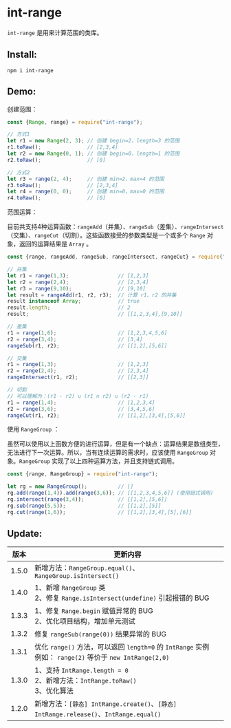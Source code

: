 # int-range

`int-range` 是用来计算范围的类库。



## Install:

```shell
npm i int-range
```



## Demo:

创建范围：

```javascript
const {Range, range} = require("int-range");

// 方式1
let r1 = new Range(2, 3); // 创建 begin=2，length=3 的范围
r1.toRaw();               // [2,3,4]
let r2 = new Range(0, 1); // 创建 begin=0，length=1 的范围
r2.toRaw();               // [0]

// 方式2
let r3 = range(2, 4);     // 创建 min=2，max=4 的范围
r3.toRaw();               // [2,3,4]
let r4 = range(0, 0);     // 创建 min=0，max=0 的范围
r4.toRaw();               // [0]
```



范围运算：

目前共支持4种运算函数：`rangeAdd`（并集）、`rangeSub`（差集）、`rangeIntersect`（交集）、`rangeCut`（切割）。这些函数接受的参数类型是一个或多个 `Range` 对象，返回的运算结果是 `Array` 。

```javascript
const {range, rangeAdd, rangeSub, rangeIntersect, rangeCut} = require("int-range");

// 并集
let r1 = range(1,3);                // [1,2,3]
let r2 = range(2,4);                // [2,3,4]
let r3 = range(9,10);               // [9,10]
let result = rangeAdd(r1, r2, r3);  // 计算 r1、r2 的并集
result instanceof Array;            // true
result.length;                      // 2
result;                             // [[1,2,3,4],[9,10]]

// 差集
r1 = range(1,6);                    // [1,2,3,4,5,6]
r2 = range(3,4);                    // [3,4]
rangeSub(r1, r2);                   // [[1,2],[5,6]]

// 交集
r1 = range(1,3);                    // [1,2,3]
r2 = range(2,4);                    // [2,3,4]
rangeIntersect(r1, r2);             // [[2,3]]

// 切割
// 可以理解为：(r1 - r2) ∪ (r1 ∩ r2) ∪ (r2 - r1)
r1 = range(1,4);                    // [1,2,3,4]
r2 = range(3,6);                    // [3,4,5,6]
rangeCut(r1, r2);                   // [[1,2],[3,4],[5,6]]
```



使用 `RangeGroup` ：

虽然可以使用以上函数方便的进行运算，但是有一个缺点：运算结果是数组类型，无法进行下一次运算。所以，当有连续运算的需求时，应该使用 `RangeGroup` 对象。`RangeGroup` 实现了以上四种运算方法，并且支持链式调用。

```javascript
const {range, RangeGroup} = require("int-range");

let rg = new RangeGroup();          // []
rg.add(range(1,4)).add(range(3,6)); // [[1,2,3,4,5,6]] (使用链式调用)
rg.intersect(range(3,4));           // [[1,2],[5,6]]
rg.sub(range(5,5));                 // [[1,2],[5]]
rg.cut(range(1,6));                 // [[1,2],[3,4],[5],[6]]
```



## Update:

|  版本 | 更新内容 |
| ------ | --- |
| 1.5.0 | 新增方法：`RangeGroup.equal()`、`RangeGroup.isIntersect()` |
| 1.4.0 | 1、新增 `RangeGroup` 类<br>2、修复 `Range.isIntersect(undefine)` 引起报错的 BUG |
| 1.3.3 | 1、修复 `Range.begin` 赋值异常的 BUG<br>2、优化项目结构，增加单元测试 |
| 1.3.2 | 修复 `rangeSub(range(0))` 结果异常的 BUG |
| 1.3.1 | 优化 `range()` 方法，可以返回 `length=0` 的 `IntRange` 实例<br>例如： `range(2)` 等价于 `new IntRange(2,0)`|
| 1.3.0 | 1、支持 `IntRange.length = 0`<br>2、新增方法：`IntRange.toRaw()`<br>3、优化算法<br>|
| 1.2.0 | 新增方法：`[静态] IntRange.create()`、`[静态] IntRange.release()`、`IntRange.equal()`|
